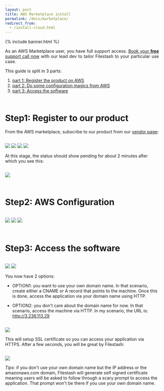 ```yaml
---
layout: post
title: AWS Marketplace install
permalink: /docs/marketplace/
redirect_from:
  - /install-cloud.html
---
```


<script type="text/javascript">
(function(c,l,a,r,i,t,y){
c[a]=c[a]||function(){(c[a].q=c[a].q||[]).push(arguments)};
t=l.createElement(r);t.async=1;t.src="https://www.clarity.ms/tag/"+i;
y=l.getElementsByTagName(r)[0];y.parentNode.insertBefore(t,y);
})(window, document, "clarity", "script", "8cx5ep4pd8");
</script>
<style>
img.fancy { margin: 15px 0 0 0; }
h1 { margin-top: 4rem; }
</style>

{% include banner.html %}
<div class="banner" style="text-align:justify">
   As an AWS Marketplace user, you have full support access. <a href="/redirect.html?origin=doc::marketplace::funnel&url=https://platform.filestash.app/support/book">Book your <strong>free</strong> support call now</a> with our lead dev to tailor Filestash to your particular use case.
</div>

This guide is split in 3 parts:

1. [part 1: Register the product on AWS](#step1-register-to-our-product)
2. [part 2: Do some configuration magics from AWS](#step2-aws-configuration)
3. [part 3: Access the software](#step3-access-the-software)

# Step1: Register to our product

From the AWS marketplace, subscribe to our product from our <a href="https://aws.amazon.com/marketplace/pp/prodview-ngwkedxz2dtrk">vendor page</a>:

<img src="/img/posts/2022-02-21-image0001.png" class="fancy" />
<img src="/img/posts/2022-02-21-image0002.png" class="fancy" />

<img src="/img/posts/2022-02-21-image0011.png" class="fancy" />

<img src="/img/posts/2022-02-21-image0015.png" class="fancy" />

At this stage, the status should show pending for about 2 minutes after which you see this:

<img src="/img/posts/2022-02-21-image0016.png" class="fancy" />

# Step2: AWS Configuration

<img src="/img/posts/2022-02-21-image0020.png" class="fancy" />

<img src="/img/posts/2022-02-21-image0025.png" class="fancy" />

<img src="/img/posts/2022-02-21-image0029.png" class="fancy" />

# Step3: Access the software

<img src="/img/posts/2022-02-21-image0032.png" class="fancy" />

<img src="/img/posts/2022-02-21-image0035.png" class="fancy" />

You now have 2 options:

- OPTION1: you want to use your own domain name. In that scenario, create either a CNAME or A record that points to the machine. Once this is done, access the application via your domain name using HTTP.

- OPTION2: you don't care about the domain name for now. In that scenario, access the machine via HTTP. In my scenario, the URL is: http://3.236.113.29

<img src="/img/posts/2022-02-21-image0040.png" class="fancy" />

This will setup SSL certificate so you can access your application via HTTPS. After a few seconds, you will be great by Filestash:

<img src="/img/posts/2022-02-21-image0050.png" class="fancy" />

*Tips*: if you don't use your own domain name but the IP address or the amazonaws.com domain, Filestash will generate self signed certificate meaning users will be asked to follow through a scary prompt to access the application. That prompt won't be there if you use your own domain name.
